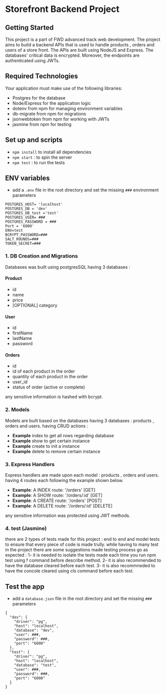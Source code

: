 # Storefront Backend Project

## Getting Started

This project is a part of FWD advanced track web development. The project aims to build a backend APIs that is used to handle products , orders and users of a store front. The APIs are built using NodeJS and Express. The databases' critical data is encrypted. Moreover, the endpoints are authenticated using JWTs. 

## Required Technologies
Your application must make use of the following libraries:
- Postgres for the database
- Node/Express for the application logic
- dotenv from npm for managing environment variables
- db-migrate from npm for migrations
- jsonwebtoken from npm for working with JWTs
- jasmine from npm for testing

## Set up and scripts
- `npm install` to install all dependencies
- `npm start` : to spin the server 
- `npm test` : to run the tests

## ENV variables
- add a `.env` file in the root directory and set the missing `###` environment parameters
```
POSTGRES_HOST= 'localhost'
POSTGRES_DB = 'dev'
POSTGRES_DB_test ='test'
POSTGRES_USER= ###
POSTGRES_PASSWORD = ###
Port = '6000'
ENV=test
BCRYPT_PASSWORD=###
SALT_ROUNDS=###
TOKEN_SECRET=###
```

### 1.  DB Creation and Migrations
Databases was built using postgresSQL having 3 databases : 
#### Product
-  id
- name
- price
- [OPTIONAL] category

#### User
- id
- firstName
- lastName
- password

#### Orders
- id
- id of each product in the order
- quantity of each product in the order
- user_id
- status of order (active or complete)

any sensitive information is hashed with bcrypt.

### 2. Models

Models are built based on the databases having 3 databases : products , orders and users. having CRUD actions : 
- **Example** index to get all rows regarding database
- **Example** show to get certain instance
- **Example** create to init a instance
- **Example** delete to remove certain instance

### 3. Express Handlers
Express handlers are made upon each model : products , orders and users. having 4 routes each following the example shown below.
- **Example**: A INDEX route: '/orders' [GET] 
- **Example**: A SHOW route: '/orders/:id' [GET] 
- **Example**: A CREATE route: '/orders' [POST] 
- **Example**: A DELETE route: '/orders/:id' [DELETE] 

any sensitive information was protected using JWT methods.

### 4. test (Jasmine)
there are 2 types of tests made for this project : end to end and model tests to ensure that every piece of code is made trully.
while having to many test in the project there are some suggestions made testing process go as expected : 
1- it is needed to isolate the tests made each time you run npm test using f command before describe method.
2- it is also recommended to have the database cleared before each test.
3- it is also recommneded to have the concole cleared using cls command before each test. 

## Test the app
- add a `database.json` file in the root directory and set the missing `###` parameters
```
{
  "dev": {
    "driver": "pg",
    "host": "localhost",
    "database": "dev",
    "user": ###,
    "password": ###,
    "port": "6000"
  },
  "test": {
    "driver": "pg",
    "host": "localhost",
    "database": "test",
    "user": ###,
    "password": ###,
    "port": "6000"
  }
}
```
